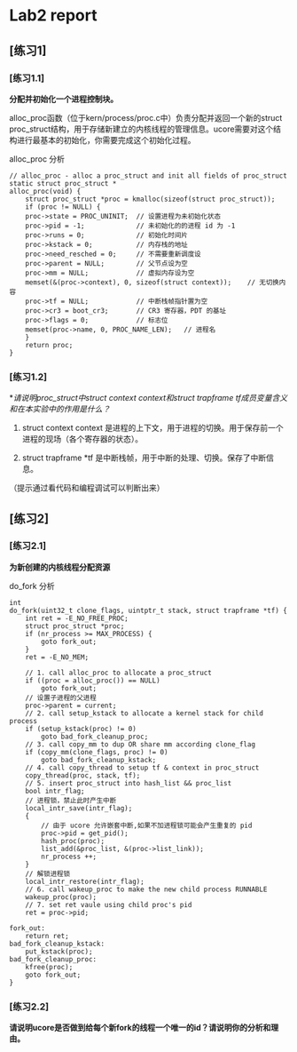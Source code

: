 # Lab2 report

## [练习1]

### [练习1.1]
**分配并初始化一个进程控制块。**

alloc_proc函数（位于kern/process/proc.c中）负责分配并返回一个新的struct proc_struct结构，用于存储新建立的内核线程的管理信息。ucore需要对这个结构进行最基本的初始化，你需要完成这个初始化过程。

alloc_proc 分析
```
// alloc_proc - alloc a proc_struct and init all fields of proc_struct
static struct proc_struct *
alloc_proc(void) {
    struct proc_struct *proc = kmalloc(sizeof(struct proc_struct));
    if (proc != NULL) {
    proc->state = PROC_UNINIT;  // 设置进程为未初始化状态
    proc->pid = -1;             // 未初始化的的进程 id 为 -1
    proc->runs = 0;             // 初始化时间片
    proc->kstack = 0;           // 内存栈的地址
    proc->need_resched = 0;     // 不需要重新调度设
    proc->parent = NULL;        // 父节点设为空
    proc->mm = NULL;            // 虚拟内存设为空
    memset(&(proc->context), 0, sizeof(struct context));    // 无切换内容
    proc->tf = NULL;            // 中断栈帧指针置为空
    proc->cr3 = boot_cr3;       // CR3 寄存器，PDT 的基址
    proc->flags = 0;            // 标志位
    memset(proc->name, 0, PROC_NAME_LEN);   // 进程名
    }
    return proc;
}
```

### [练习1.2]
**请说明proc_struct中struct context context和struct trapframe *tf成员变量含义和在本实验中的作用是什么？**

1. struct context context 是进程的上下文，用于进程的切换。用于保存前一个进程的现场（各个寄存器的状态）。

2. struct trapframe *tf 是中断栈帧，用于中断的处理、切换。保存了中断信息。

（提示通过看代码和编程调试可以判断出来）

## [练习2]

### [练习2.1]
**为新创建的内核线程分配资源**

do_fork 分析
```
int
do_fork(uint32_t clone_flags, uintptr_t stack, struct trapframe *tf) {
    int ret = -E_NO_FREE_PROC;
    struct proc_struct *proc;
    if (nr_process >= MAX_PROCESS) {
        goto fork_out;
    }
    ret = -E_NO_MEM;

    // 1. call alloc_proc to allocate a proc_struct
    if ((proc = alloc_proc()) == NULL)
        goto fork_out;
    // 设置子进程的父进程
    proc->parent = current;
    // 2. call setup_kstack to allocate a kernel stack for child process
    if (setup_kstack(proc) != 0)
        goto bad_fork_cleanup_proc;
    // 3. call copy_mm to dup OR share mm according clone_flag
    if (copy_mm(clone_flags, proc) != 0)
        goto bad_fork_cleanup_kstack;
    // 4. call copy_thread to setup tf & context in proc_struct
    copy_thread(proc, stack, tf);
    // 5. insert proc_struct into hash_list && proc_list
    bool intr_flag;
    // 进程锁，禁止此时产生中断
    local_intr_save(intr_flag);
    {
        // 由于 ucore 允许嵌套中断,如果不加进程锁可能会产生重复的 pid
        proc->pid = get_pid();
        hash_proc(proc);
        list_add(&proc_list, &(proc->list_link));
        nr_process ++;
    }
    // 解锁进程锁
    local_intr_restore(intr_flag);
    // 6. call wakeup_proc to make the new child process RUNNABLE
    wakeup_proc(proc);
    // 7. set ret vaule using child proc's pid
    ret = proc->pid;
    
fork_out:
    return ret;
bad_fork_cleanup_kstack:
    put_kstack(proc);
bad_fork_cleanup_proc:
    kfree(proc);
    goto fork_out;
}
```

### [练习2.2]
**请说明ucore是否做到给每个新fork的线程一个唯一的id？请说明你的分析和理由。**

